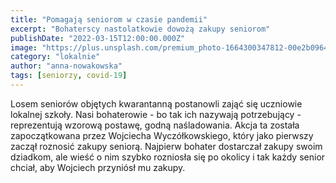 ```yaml
---
title: "Pomagają seniorom w czasie pandemii"
excerpt: "Bohaterscy nastolatkowie dowożą zakupy seniorom"
publishDate: "2022-03-15T12:00:00.000Z"
image: "https://plus.unsplash.com/premium_photo-1664300347812-00e2b09646c5"
category: "lokalnie"
author: "anna-nowakowska"
tags: [seniorzy, covid-19]
---
```

Losem seniorów objętych kwarantanną postanowli zająć się uczniowie lokalnej szkoły. Nasi bohaterowie - bo tak ich nazywają potrzebujący - reprezentują wzorową postawę, godną naśladowania.
Akcja ta została zapoczątkowana przez Wojciecha Wyczółkowskiego, który jako pierwszy zaczął roznosić zakupy seniorą. Najpierw bohater dostarczał zakupy swoim dziadkom, ale wieść o nim szybko rozniosła się po okolicy i tak każdy senior chciał, aby Wojciech przyniósł mu zakupy.

